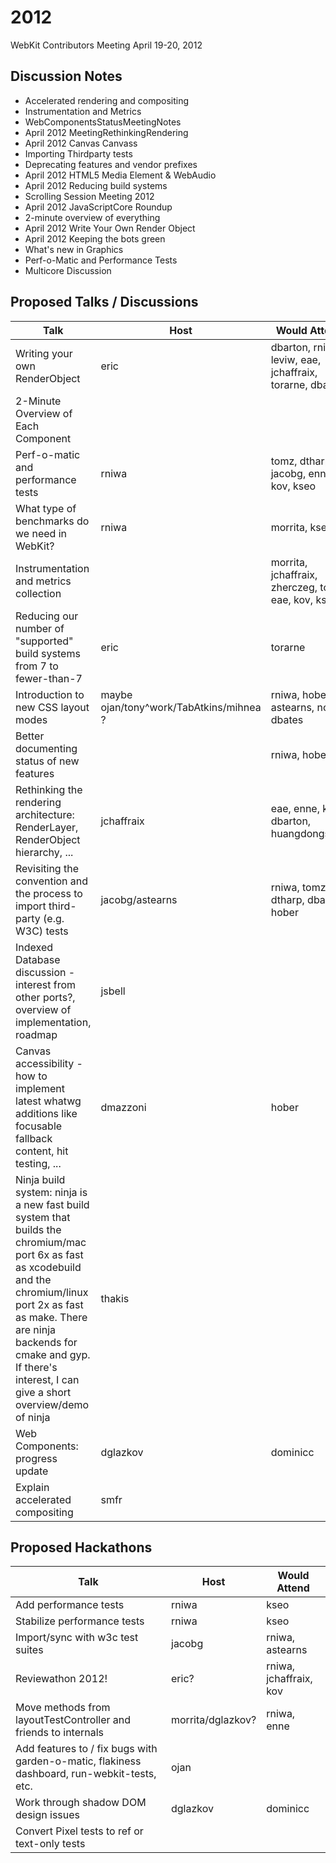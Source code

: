 # 2012

WebKit Contributors Meeting April 19-20, 2012

## Discussion Notes

* Accelerated rendering and compositing
* Instrumentation and Metrics
* WebComponentsStatusMeetingNotes
* April 2012 MeetingRethinkingRendering
* April 2012 Canvas Canvass
* Importing Thirdparty tests
* Deprecating features and vendor prefixes
* April 2012 HTML5 Media Element & WebAudio
* April 2012 Reducing build systems
* Scrolling Session Meeting 2012
* April 2012 JavaScriptCore Roundup
* ​2-minute overview of everything
* April 2012 Write Your Own Render Object
* April 2012 Keeping the bots green
* ​What's new in Graphics
* ​Perf-o-Matic and Performance Tests
* ​Multicore Discussion

## Proposed Talks / Discussions

| Talk | Host | Would Attend |
| ---- | ---- | ------------ |
| Writing your own RenderObject  | eric | dbarton, rniwa, leviw, eae, jchaffraix, torarne, dbates | 
| 2-Minute Overview of Each Component | | | 
| Perf-o-matic and performance tests  | rniwa | tomz, dtharp, jacobg, enne, kov, kseo |  
| What type of benchmarks do we need in WebKit?  | rniwa | morrita, kseo | 
| Instrumentation and metrics collection | | morrita, jchaffraix, zherczeg, tomz, eae, kov, kseo | 
| Reducing our number of "supported" build systems from 7 to fewer-than-7  | eric | torarne | 
| Introduction to new CSS layout modes  | maybe ojan/tony^work/TabAtkins/mihnea ? | rniwa, hober, astearns, nov, dbates | 
| Better documenting status of new features | | rniwa, hober | 
| Rethinking the rendering architecture: RenderLayer, RenderObject hierarchy, ...  | jchaffraix | eae, enne, kov, dbarton, huangdongsung | 
| Revisiting the convention and the process to import third-party (e.g. W3C) tests | jacobg/astearns | rniwa, tomz, dtharp, dbarton, hober |
| Indexed Database discussion - interest from other ports?, overview of implementation, roadmap  | jsbell |  | 
| Canvas accessibility - how to implement latest whatwg additions like focusable fallback content, hit testing, ...  | dmazzoni | hober | 
| Ninja build system: ​ninja is a new fast build system that builds the chromium/mac port 6x as fast as xcodebuild and the chromium/linux port 2x as fast as make. There are ninja backends for cmake and gyp. If there's interest, I can give a short overview/demo of ninja  | thakis |  | 
| Web Components: progress update  | dglazkov | dominicc |
| Explain accelerated compositing  | smfr |  | 


## Proposed Hackathons


| Talk | Host | Would Attend |
| ---- | ---- | ------------ |
| Add performance tests  | rniwa | kseo | 
| Stabilize performance tests  | rniwa | kseo | 
| Import/sync with w3c test suites  | jacobg | rniwa, astearns | 
| Reviewathon 2012!  | eric? | rniwa, jchaffraix, kov | 
| Move methods from layoutTestController and friends to internals  | morrita/dglazkov? | rniwa, enne | 
| Add features to / fix bugs with garden-o-matic, flakiness dashboard, run-webkit-tests, etc.  | ojan |  | 
| Work through shadow DOM design issues  | dglazkov | dominicc |
| ​Convert Pixel tests to ref or text-only tests | | |
